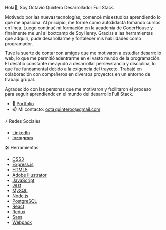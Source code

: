 Hola👋, Soy Octavio Quintero
Desarrollador Full Stack.

Motivado por las nuevas tecnologías, comencé mis estudios aprendiendo lo que me apasiona. Al principio, me formé como autodidacta tomando cursos en línea. Luego continué mi formación en la academia de CoderHouse y finalmente me uní al bootcamp de SoyHenry. Gracias a las herramientas que adquirí, pude desarrollarme y fortalecer mis habilidades como programador.

Tuve la suerte de contar con amigos que me motivaron a estudiar desarrollo web, lo que me permitió adentrarme en el vasto mundo de la programación. El desafío constante me ayudó a desarrollar perseverancia y disciplina, lo que fue fundamental debido a la exigencia del trayecto. Trabajé en colaboración con compañeros en diversos proyectos en un entorno de trabajo grupal.

Agradecido con las personas que me motivaron y facilitaron el proceso para seguir aprendiendo en el mundo del desarrollo Full Stack.

- 💼 [Portfolio](https://octavioquintero.vercel.app/)
- 📫 Mi contacto: octa.quinteroo@gmail.com

⚡ Redes Sociales

- [LinkedIn](https://linkedin.com/in/octavio-quintero)
- [Instagram](https://instagram.com/octa.quintero)

🛠 Herramientas

- [CSS3](https://www.w3schools.com/css/)
- [Express.js](https://expressjs.com)
- [HTML5](https://www.w3.org/html/)
- [Adobe Illustrator](https://www.adobe.com/in/products/illustrator.html)
- [JavaScript](https://developer.mozilla.org/en-US/docs/Web/JavaScript)
- [Jest](https://jestjs.io)
- [MySQL](https://www.mysql.com/)
- [Node.js](https://nodejs.org)
- [PostgreSQL](https://www.postgresql.org)
- [React](https://reactjs.org/)
- [Redux](https://redux.js.org)
- [Sass](https://sass-lang.com)
- [Webpack](https://webpack.js.org)
